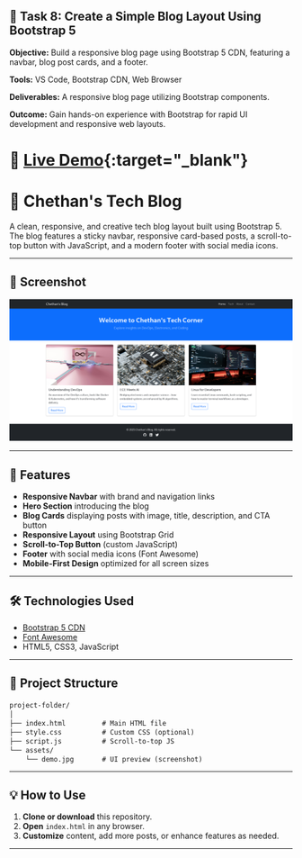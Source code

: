 ## 📝 Task 8: Create a Simple Blog Layout Using Bootstrap 5

**Objective:** Build a responsive blog page using Bootstrap 5 CDN, featuring a navbar, blog post cards, and a footer.

**Tools:** VS Code, Bootstrap CDN, Web Browser

**Deliverables:** A responsive blog page utilizing Bootstrap components.

**Outcome:** Gain hands-on experience with Bootstrap for rapid UI development and responsive web layouts.

# 🚀 [Live Demo](https://7chethan007.github.io/Elevate_Labs_WebDev_Internship_T8/){:target="_blank"}

# 📘 Chethan's Tech Blog

A clean, responsive, and creative tech blog layout built using Bootstrap 5. The blog features a sticky navbar, responsive card-based posts, a scroll-to-top button with JavaScript, and a modern footer with social media icons.

---

## 📸 Screenshot

![Screenshot of Chethan's Tech Blog](assets/Demo.png)

---

## 🚀 Features

- **Responsive Navbar** with brand and navigation links
- **Hero Section** introducing the blog
- **Blog Cards** displaying posts with image, title, description, and CTA button
- **Responsive Layout** using Bootstrap Grid
- **Scroll-to-Top Button** (custom JavaScript)
- **Footer** with social media icons (Font Awesome)
- **Mobile-First Design** optimized for all screen sizes

---

## 🛠️ Technologies Used

- [Bootstrap 5 CDN](https://getbootstrap.com/)
- [Font Awesome](https://fontawesome.com/)
- HTML5, CSS3, JavaScript

---

## 📁 Project Structure

```
project-folder/
│
├── index.html         # Main HTML file
├── style.css          # Custom CSS (optional)
├── script.js          # Scroll-to-top JS
└── assets/
    └── demo.jpg       # UI preview (screenshot)
```

---

## 💡 How to Use

1. **Clone or download** this repository.
2. **Open** `index.html` in any browser.
3. **Customize** content, add more posts, or enhance features as needed.

---


